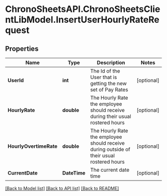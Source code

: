 
# ChronoSheetsAPI.ChronoSheetsClientLibModel.InsertUserHourlyRateRequest

## Properties

Name | Type | Description | Notes
------------ | ------------- | ------------- | -------------
**UserId** | **int** | The Id of the User that is getting the new set of Pay Rates | [optional] 
**HourlyRate** | **double** | The Hourly Rate the employee should receive during their usual rostered hours | [optional] 
**HourlyOvertimeRate** | **double** | The Hourly Rate the employee should receive during outside of their usual rostered hours | [optional] 
**CurrentDate** | **DateTime** | The current date time | [optional] 

[[Back to Model list]](../README.md#documentation-for-models)
[[Back to API list]](../README.md#documentation-for-api-endpoints)
[[Back to README]](../README.md)

